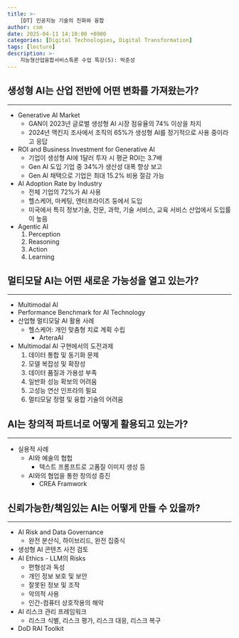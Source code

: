 ```yaml
---
title: >-
    [DT] 인공지능 기술의 진화와 융합
author: csm
date: 2025-04-11 14:10:00 +0900
categories: [Digital Technologies, Digital Transformation]
tags: [lecture]
description: >-
    지능형산업융합서비스특론 수업 특강(5): 박준성
---
```


## 생성형 AI는 산업 전반에 어떤 변화를 가져왔는가?
---
- Generative AI Market
    - GAN이 2023년 글로벌 생성형 AI 시장 점유율의 74% 이상을 차지
    - 2024년 맥킨지 조사에서 조직의 65%가 생성형 AI를 정기적으로 사용 중이라고 응답 
- ROI and Business Investment for Generative AI
    - 기업이 생성형 AI에 1달러 투자 시 평균 ROI는 3.7배 
    - Gen AI 도입 기업 중 34%가 생산성 대폭 향상 보고
    - Gen AI 채택으로 기업은 최대 15.2% 비용 절감 가능
- AI Adoption Rate by Industry
    - 전체 기업의 72%가 AI 사용
    - 헬스케어, 마케팅, 엔터프라이즈 둥에서 도입
    - 미국에서 특히 정보기술, 전문, 과학, 기술 서비스, 교육 서비스 산업에서 도입률이 높음
- Agentic AI
    1. Perception
    2. Reasoning
    3. Action
    4. Learning

## 멀티모달 AI는 어떤 새로운 가능성을 열고 있는가?
---
- Multimodal AI
- Performance Benchmark for AI Technology
- 산업형 멀티모달 AI 활용 사례
    - 헬스케어: 개인 맞춤형 치료 계획 수립
        - ArteraAI
- Multimodal AI 구현에서의 도전과제
    1. 데이터 통합 및 동기화 문제
    2. 모델 복잡성 및 확장성
    3. 데이터 품질과 가용성 부족
    4. 일반화 성능 확보의 어려움
    5. 고성능 연산 인프라의 필요
    6. 멀티모달 정렬 및 융합 기술의 어려움

## AI는 창의적 파트너로 어떻게 활용되고 있는가?
---
- 실용적 사례
    - AI와 예술의 협헙
        - 텍스트 프롬프트로 고품질 이미지 생성 등
    - AI와의 협업을 통한 창의성 증진
        - CREA Framwork

## 신뢰가능한/책임있는 AI는 어떻게 만들 수 있을까?
---
- AI Risk and Data Governance
    - 완전 분산식, 하이브리드, 완전 집중식
- 생성형 AI 콘텐츠 사전 검토
- AI Ethics - LLM의 Risks
    - 편형성과 독성
    - 개인 정보 보호 및 보안
    - 잘못된 정보 및 조작
    - 악의적 사용
    - 인간-컴퓨터 상호작용의 해악
- AI 리스크 관리 프레임워크
    - 리스크 식별, 리스크 평가, 리스크 대응, 리스크 복구
- DoD RAI Toolkit